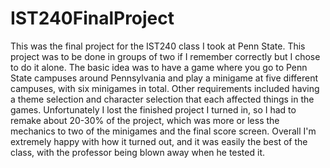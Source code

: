 # IST240FinalProject
 This was the final project for the IST240 class I took at Penn State.
 This project was to be done in groups of two if I remember correctly but I chose to do it alone.
 The basic idea was to have a game where you go to Penn State campuses around Pennsylvania and play a minigame at five different campuses, with six minigames in total.
 Other requirements included having a theme selection and character selection that each affected things in the games.
 Unfortunately I lost the finished project I turned in, so I had to remake about 20-30% of the project, which was more or less the mechanics to two of the minigames and the final score screen.
 Overall I'm extremely happy with how it turned out, and it was easily the best of the class, with the professor being blown away when he tested it.
